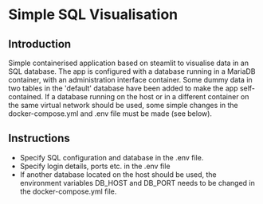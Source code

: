 # Simple SQL Visualisation
## Introduction
Simple containerised application based on steamlit to visualise data in an SQL database. The app is configured with a database running in a MariaDB container, with an administration interface container. Some dummy data in two tables in the 'default' database have been added to make the app self-contained. If a database running on the host or in a different container on the same virtual network should be used, some simple changes in the docker-compose.yml and .env file must be made (see below).

## Instructions
 - Specify SQL configuration and database in the .env file.
 - Specify login details, ports etc. in the .env file
 - If another database located on the host should be used, the environment variables DB_HOST and DB_PORT needs to be changed in the docker-compose.yml file.